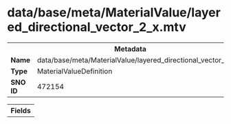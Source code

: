 <h1>data/base/meta/MaterialValue/layered_directional_vector_2_x.mtv</h1><table><tr><th colspan="100%">Metadata</th></tr><tr><td><b>Name</b></td><td>data/base/meta/MaterialValue/layered_directional_vector_2_x.mtv</td></tr><tr><td><b>Type</b></td><td>MaterialValueDefinition</td></tr><tr><td><b>SNO ID</b></td><td>472154</td></tr></table>

<table><tr><th colspan="100%">Fields</th></tr></table>

